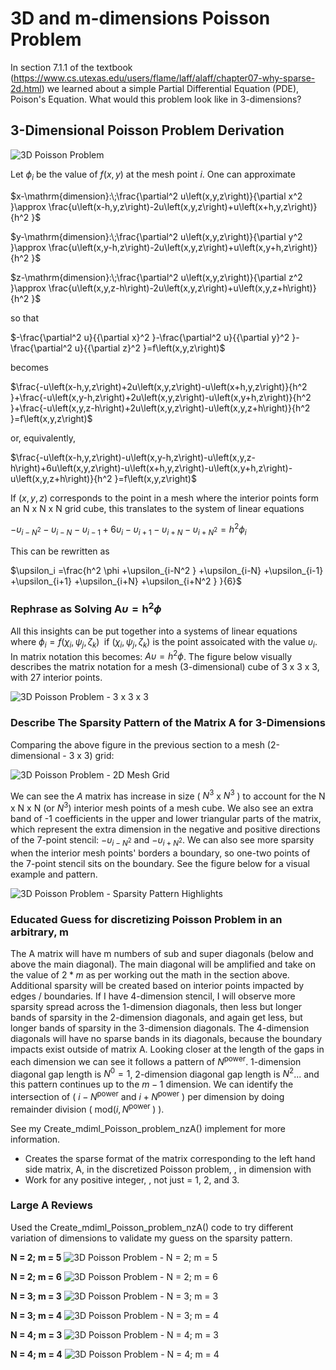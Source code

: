 # 3D and m-dimensions Poisson Problem

In section 7.1.1 of the textbook (https://www.cs.utexas.edu/users/flame/laff/alaff/chapter07-why-sparse-2d.html) we learned about a simple Partial Differential Equation (PDE), Poison's Equation.  What would this problem look like in 3-dimensions?

## 3-Dimensional Poisson Problem Derivation ##

![3D Poisson Problem](/markdown_assets/poisson_problem_1.png)

Let $\phi_i$ be the value of $f(x,y)$ at the mesh point $i$.  One can approximate

$x-\mathrm{dimension}:\;\frac{\partial^2 u\left(x,y,z\right)}{\partial x^2 }\approx \frac{u\left(x-h,y,z\right)-2u\left(x,y,z\right)+u\left(x+h,y,z\right)}{h^2 }$

$y-\mathrm{dimension}:\;\frac{\partial^2 u\left(x,y,z\right)}{\partial y^2 }\approx \frac{u\left(x,y-h,z\right)-2u\left(x,y,z\right)+u\left(x,y+h,z\right)}{h^2 }$

$z-\mathrm{dimension}:\;\frac{\partial^2 u\left(x,y,z\right)}{\partial z^2 }\approx \frac{u\left(x,y,z-h\right)-2u\left(x,y,z\right)+u\left(x,y,z+h\right)}{h^2 }$

so that

$-\frac{\partial^2 u}{{\partial x}^2 }-\frac{\partial^2 u}{{\partial y}^2 }-\frac{\partial^2 u}{{\partial z}^2 }=f\left(x,y,z\right)$

becomes

$\frac{-u\left(x-h,y,z\right)+2u\left(x,y,z\right)-u\left(x+h,y,z\right)}{h^2 }+\frac{-u\left(x,y-h,z\right)+2u\left(x,y,z\right)-u\left(x,y+h,z\right)}{h^2 }+\frac{-u\left(x,y,z-h\right)+2u\left(x,y,z\right)-u\left(x,y,z+h\right)}{h^2 }=f\left(x,y,z\right)$

or, equivalently,

$\frac{-u\left(x-h,y,z\right)-u\left(x,y-h,z\right)-u\left(x,y,z-h\right)+6u\left(x,y,z\right)-u\left(x+h,y,z\right)-u\left(x,y+h,z\right)-u\left(x,y,z+h\right)}{h^2 }=f\left(x,y,z\right)$

If $\left(x,y,z\right)$ corresponds to the point  in a mesh where the interior points form an N x N x N grid cube, this translates to the system of linear equations

$-\upsilon_{i-N^2 } -\upsilon_{i-N} -\upsilon_{i-1} +6\upsilon_i -\upsilon_{i+1} -\upsilon_{i+N} -\upsilon_{i+N^2 } =h^2 \phi_i$

This can be rewritten as

$\upsilon_i =\frac{h^2 \phi +\upsilon_{i-N^2 } +\upsilon_{i-N} +\upsilon_{i-1} +\upsilon_{i+1} +\upsilon_{i+N} +\upsilon_{i+N^2 } }{6}$

### Rephrase as Solving $\mathit{\mathbf{A}}\upsilon ={\mathit{\mathbf{h}}}^2 \phi$ ###

All this insights can be put together into a systems of linear equations where $\phi_i =f\left(\chi_i ,\psi_j ,\zeta_k \right)\;$ if $\left(\chi_i ,\psi_j ,\zeta_k \right)$ is the point assoicated with the value $\upsilon_i$.  In matrix notation this becomes: $A\upsilon =h^2 \phi$.  The figure below visually describes the matrix notation for a mesh (3-dimensional) cube of 3 x 3 x 3, with 27 interior points.

![3D Poisson Problem - 3 x 3 x 3](/markdown_assets/poisson_problem_2.png)

### Describe The Sparsity Pattern of the Matrix A for 3-Dimensions ###

Comparing the above figure in the previous section to a mesh (2-dimensional - 3 x 3) grid:

![3D Poisson Problem - 2D Mesh Grid](/markdown_assets/poisson_problem_3.png)

We can see the $A$ matrix has increase in size ( $N^3$ x $N^3$ ) to account for the N x N x N (or $N^3$) interior mesh points of a mesh cube.  We also see an extra band of -1 coefficients in the upper and lower triangular parts of the matrix, which represent the extra dimension in the negative and positive directions of the 7-point stencil: $-\upsilon_{i-N^2 }$ and $-\upsilon_{i+N^2 }$.  We can also see more sparsity when the interior mesh points' borders a boundary, so one-two points of the 7-point stencil sits on the boundary.  See the figure below for a visual example and pattern.

![3D Poisson Problem - Sparsity Pattern Highlights](/markdown_assets/poisson_problem_4.png)

### Educated Guess for discretizing Poisson Problem in an arbitrary, m ###

The A matrix will have m numbers of sub and super diagonals (below and above the main diagonal).  The main diagonal will be amplified and take on the value of $2*m$ as per working out the math in the section above.  Additional sparsity will be created based on interior points impacted by edges / boundaries.  If I have 4-dimension stencil, I will observe more sparsity spread across the 1-dimension diagonals, then less but longer bands of sparsity in the 2-dimension diagonals, and again get less, but longer bands of sparsity in the 3-dimension diagonals.  The 4-dimension diagonals will have no sparse bands in its diagonals, because the boundary impacts exist outside of matrix A.  Looking closer at the length of the gaps in each dimension we can see it follows a pattern of $N^{\mathrm{power}}$.  1-dimension diagonal gap length is $N^0 =1$, 2-dimension diagonal gap length is $N^2$... and this pattern continues up to the $m-1$ dimension.  We can identify the intersection of ( $i-N^{\mathrm{power}}$ and $i+N^{\mathrm{power}}$ ) per dimension by doing remainder division ( $\mathrm{mod}\left(i,N^{\mathrm{power}} \;\right)$ ).  

See my Create_mdiml_Poisson_problem_nzA() implement for more information.
- Creates the sparse format of the matrix corresponding to the left hand side matrix, A, in the discretized Poisson problem, , in dimension with 
- Work for any positive integer, , not just  = 1, 2, and 3.

### Large A Reviews ###
Used the Create_mdiml_Poisson_problem_nzA() code to try different variation of dimensions to validate my guess on the sparsity pattern.

**N = 2; m = 5**
![3D Poisson Problem - N = 2; m = 5](/markdown_assets/poisson_problem_5.png)

**N = 2; m = 6**
![3D Poisson Problem - N = 2; m = 6](/markdown_assets/poisson_problem_6.png)

**N = 3; m = 3**
![3D Poisson Problem - N = 3; m = 3](/markdown_assets/poisson_problem_7.png)

**N = 3; m = 4**
![3D Poisson Problem - N = 3; m = 4](/markdown_assets/poisson_problem_8.png)

**N = 4; m = 3**
![3D Poisson Problem - N = 4; m = 3](/markdown_assets/poisson_problem_9.png)

**N = 4; m = 4**
![3D Poisson Problem - N = 4; m = 4](/markdown_assets/poisson_problem_10.png)